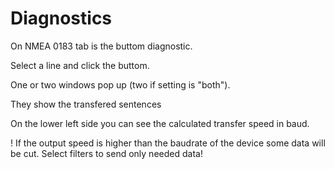 # Diagnostics

On NMEA 0183 tab is the buttom diagnostic.

Select a line and click the buttom.

One or two windows pop up \(two if setting is "both"\).

They show the transfered sentences

On the lower left side you can see the calculated transfer speed in baud.

! If the output speed is higher than the baudrate of the device some data will be cut. Select filters to send only needed data!

